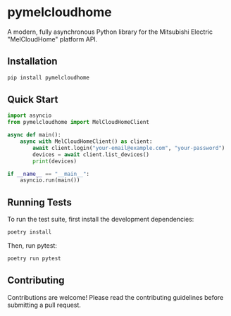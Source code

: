 
# pymelcloudhome

A modern, fully asynchronous Python library for the Mitsubishi Electric "MelCloudHome" platform API.

## Installation

```bash
pip install pymelcloudhome
```

## Quick Start

```python
import asyncio
from pymelcloudhome import MelCloudHomeClient

async def main():
    async with MelCloudHomeClient() as client:
        await client.login("your-email@example.com", "your-password")
        devices = await client.list_devices()
        print(devices)

if __name__ == "__main__":
    asyncio.run(main())
```

## Running Tests

To run the test suite, first install the development dependencies:

```bash
poetry install
```

Then, run pytest:

```bash
poetry run pytest
```

## Contributing

Contributions are welcome! Please read the contributing guidelines before submitting a pull request.
